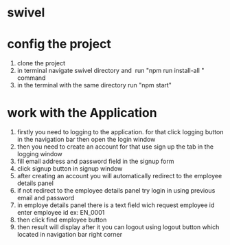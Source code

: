 # swivel

# config the project

1. clone the project
2. in terminal navigate swivel directory and  run "npm run install-all " command
3. in the terminal with the same directory run "npm start"

# work with the Application

1. firstly you need to logging to the application. for that click logging button in the navigation bar then open the login window
2. then you need to create an account for that use sign up the tab in the logging window
3. fill email address and password field in the signup form
4. click signup button in signup window
5. after creating an account you will automatically redirect to the employee details panel
6. if not redirect to the employee details panel try login in using previous email and password
7. in employe details panel there is a text field wich request employee id enter employee id ex: EN_0001
8. then click find employee button
9. then result will display after it you can logout using logout button which located in navigation bar right corner
